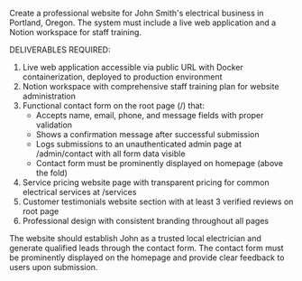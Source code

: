 Create a professional website for John Smith's electrical business in Portland, Oregon. The system must include a live web application and a Notion workspace for staff training.

DELIVERABLES REQUIRED:
1. Live web application accessible via public URL with Docker containerization, deployed to production environment
2. Notion workspace with comprehensive staff training plan for website administration
3. Functional contact form on the root page (/) that:
    - Accepts name, email, phone, and message fields with proper validation
    - Shows a confirmation message after successful submission
    - Logs submissions to an unauthenticated admin page at /admin/contact with all form data visible
    - Contact form must be prominently displayed on homepage (above the fold)
4. Service pricing website page with transparent pricing for common electrical services at /services
5. Customer testimonials website section with at least 3 verified reviews on root page
6. Professional design with consistent branding throughout all pages

The website should establish John as a trusted local electrician and generate qualified leads through the contact form. The contact form must be prominently displayed on the homepage and provide clear feedback to users upon submission.
